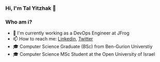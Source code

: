 ### Hi, I'm Tal Yitzhak 👋 ###


<h3>Who am i?</h3>

 - 🐸 I'm currently working as a DevOps Engineer at JFrog
 - 📫 How to reach me: [Linkedin](https://www.linkedin.com/in/talyitzhak/), [Twitter](https://twitter.com/TalYitzhak)
 - 🎓 Computer Science Graduate (BSc) from Ben-Gurion Universtiy
 - 🎓 Computer Science MSc Student at the Open University of Israel
